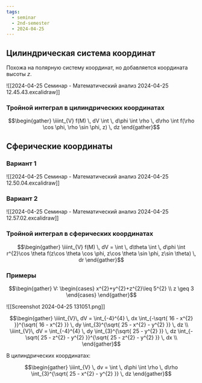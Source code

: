 ```yaml
---
tags:
  - seminar
  - 2nd-semester
  - 2024-04-25
---
```


## Цилиндрическая система координат

Похожа на полярную систему координат, но добавляется координата высоты $z$.

![[2024-04-25 Семинар - Математический анализ 2024-04-25 12.45.43.excalidraw]]

### Тройной интеграл в цилиндрических координатах

$$\begin{gather}
\iiint_{V} f(M) \, dV \int  \, d\phi \int \rho \, d\rho \int f(\rho \cos \phi, \rho \sin \phi, z) \, dz 
\end{gather}$$

## Сферические координаты

### Вариант 1

![[2024-04-25 Семинар - Математический анализ 2024-04-25 12.50.04.excalidraw]]

### Вариант 2

![[2024-04-25 Семинар - Математический анализ 2024-04-25 12.57.02.excalidraw]]

### Тройной интеграл в сферических координатах

$$\begin{gather}
\iiint_{V} f(M) \, dV = \int  \, d\theta \int  \, d\phi \int r^{2}\cos \theta f(z\cos \theta \cos \phi, z\cos \theta \sin \phi, z\sin \theta) \, dr 
\end{gather}$$

### Примеры

$$\begin{gather}
V: \begin{cases}
x^{2}+y^{2}+z^{2}\leq 5^{2} \\
z \geq 3
\end{cases}
\end{gather}$$

![[Screenshot 2024-04-25 131051.png]]

$$\begin{gather}
\iiint_{V}\, dV = \int_{-4}^{4}  \, dx \int_{-\sqrt{ 16 - x^{2} }}^{\sqrt{ 16 - x^{2} }} \, dy \int_{3}^{\sqrt{ 25 - x^{2} - y^{2} }} \, dz \\
\iiint_{V}\, dV = \int_{-4}^{4}  \, dy \int_{3}^{\sqrt{ 25 - y^{2} }} \, dz \int_{-\sqrt{ 25 - z^{2} - y^{2} }}^{\sqrt{ 25 - z^{2} - y^{2} }} \, dx \\
\end{gather}$$

В цилиндрических координатах:

$$\begin{gather}
\iiint_{V} \, dv = \int \, d\phi \int \rho \, d\rho \int_{3}^{\sqrt{ 25 - x^{2} - y^{2} }} \, dz 
\end{gather}$$